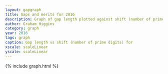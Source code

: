 ```yaml
---
layout: gapgraph
title: Gaps and merits for 2016
description: Graph of gap length plotted against shift (number of prime digits)
author: Graham Higgins
category: graph
year: 2016
tags: graph
caption: Gap length vs shift (number of prime digits) for
xscale: scaleLinear
yscale: scaleLinear
---
```


{% include graph.html %}

